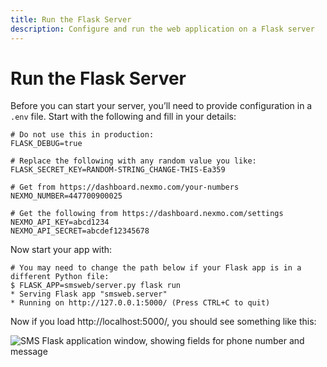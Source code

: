 ```yaml
---
title: Run the Flask Server
description: Configure and run the web application on a Flask server
---
```


# Run the Flask Server

Before you can start your server, you’ll need to provide configuration in a `.env` file. Start with the following and fill in your details:

```
# Do not use this in production:
FLASK_DEBUG=true
 
# Replace the following with any random value you like:
FLASK_SECRET_KEY=RANDOM-STRING_CHANGE-THIS-Ea359
 
# Get from https://dashboard.nexmo.com/your-numbers
NEXMO_NUMBER=447700900025
 
# Get the following from https://dashboard.nexmo.com/settings
NEXMO_API_KEY=abcd1234
NEXMO_API_SECRET=abcdef12345678
```

Now start your app with:

```
# You may need to change the path below if your Flask app is in a different Python file:
$ FLASK_APP=smsweb/server.py flask run
* Serving Flask app "smsweb.server"
* Running on http://127.0.0.1:5000/ (Press CTRL+C to quit)
```

Now if you load http://localhost:5000/, you should see something like this:

![SMS Flask application window, showing fields for phone number and message](https://www.nexmo.com/wp-content/uploads/2017/06/smsweb_send.png)